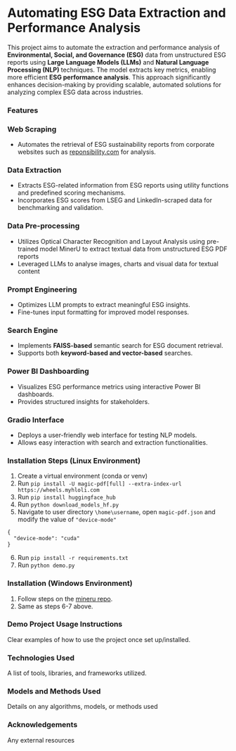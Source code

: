 # Automating ESG Data Extraction and Performance Analysis

This project aims to automate the extraction and performance analysis of **Environmental, Social, and Governance (ESG)** data from unstructured ESG reports using **Large Language Models (LLMs)** and **Natural Language Processing (NLP)** techniques. The model extracts key metrics, enabling more efficient **ESG performance analysis**. This approach significantly enhances decision-making by providing scalable, automated solutions for analyzing complex ESG data across industries.

### Features

### Web Scraping
- Automates the retrieval of ESG sustainability reports from corporate websites such as [reponsibility.com](https://www.responsibilityreports.com/) for analysis.
### Data Extraction
- Extracts ESG-related information from ESG reports using utility functions and predefined scoring mechanisms.
- Incorporates ESG scores from LSEG and LinkedIn-scraped data for benchmarking and validation.
### Data Pre-processing
- Utilizes Optical Character Recognition and Layout Analysis using pre-trained model MinerU to extract textual data from unstructured ESG PDF reports
- Leveraged LLMs to analyse images, charts and visual data for textual content
### Prompt Engineering
- Optimizes LLM prompts to extract meaningful ESG insights.
- Fine-tunes input formatting for improved model responses.
### Search Engine
- Implements **FAISS-based** semantic search for ESG document retrieval.
- Supports both **keyword-based and vector-based** searches.
### Power BI Dashboarding
- Visualizes ESG performance metrics using interactive Power BI dashboards.
- Provides structured insights for stakeholders.
### Gradio Interface
- Deploys a user-friendly web interface for testing NLP models.
- Allows easy interaction with search and extraction functionalities.

### Installation Steps (Linux Environment)
1. Create a virtual environment (conda or venv)
2. Run `pip install -U magic-pdf[full] --extra-index-url https://wheels.myhloli.com`
3. Run `pip install huggingface_hub`
4. Run `python download_models_hf.py`
5. Navigate to user directory `\home\username`, open `magic-pdf.json` and modify the value of `"device-mode"`
```
{
  "device-mode": "cuda"
}
```
6. Run `pip install -r requirements.txt`
7. Run `python demo.py`

### Installation (Windows Environment)
1. Follow steps on the [mineru repo](https://github.com/opendatalab/MinerU/blob/master/docs/README_Windows_CUDA_Acceleration_en_US.md).
2. Same as steps 6-7 above.

### Demo Project Usage Instructions
Clear examples of how to use the project once set up/installed.
### Technologies Used
A list of tools, libraries, and frameworks utilized.
### Models and Methods Used
Details on any algorithms, models, or methods used
### Acknowledgements
Any external resources
